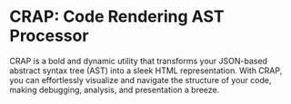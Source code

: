 # CRAP: Code Rendering AST Processor
CRAP is a bold and dynamic utility that transforms your JSON-based abstract syntax tree (AST) into a sleek HTML representation. With CRAP, you can effortlessly visualize and navigate the structure of your code, making debugging, analysis, and presentation a breeze.
